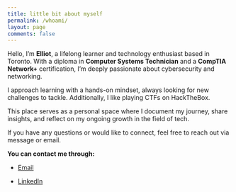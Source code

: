 ```yaml
---
title: little bit about myself
permalink: /whoami/
layout: page
comments: false
---
```


Hello, I’m **Elliot**, a lifelong learner and technology enthusiast based in Toronto. With a diploma in **Computer Systems Technician** and a **CompTIA Network+** certification, I’m deeply passionate about cybersecurity and networking. 

I approach learning with a hands-on mindset, always looking for new challenges to tackle. Additionally, I like playing CTFs on HackTheBox.

This place serves as a personal space where I document my journey, share insights, and reflect on my ongoing growth in the field of tech.

If you have any questions or would like to connect, feel free to reach out via message or email.


**You can contact me through:**

- <a href="mailto:ellioteren@outlook.com">Email <i class="fas fa-envelope"></i></a>
<!-- - <a href="https://github.com/elliot" target="_blank">GitHub <i class="fab fa-github"></i></a> -->
- <a href="https://www.linkedin.com/in/ellioteren" target="_blank">LinkedIn <i class="fab fa-linkedin"></i></a>
<!-- Include Font Awesome -->
<link rel="stylesheet" href="https://cdnjs.cloudflare.com/ajax/libs/font-awesome/6.0.0-beta3/css/all.min.css">